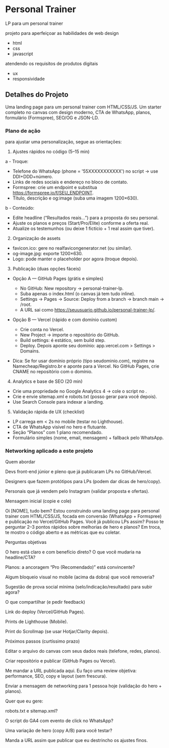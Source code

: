 # Personal Trainer

LP para um personal trainer 

projeto para aperfeiçoar as habilidades de web design

- html
- css
- javascript

atendendo os requisitos de produtos digitais

- ux
- responsividade

## Detalhes do Projeto

Uma landing page para um personal trainer com HTML/CSS/JS.
Um starter completo no canvas com design moderno, CTA de WhatsApp, planos, formulário (Formspree), SEO/OG e JSON-LD.

### Plano de ação

para ajustar uma personalização, segue as orientações:

1) Ajustes rápidos no código (5–15 min)

a - Troque:

- Telefone do WhatsApp (phone = '55XXXXXXXXXXX') no script → use DDI+DDD+número.
- Links de redes sociais e endereço no bloco de contato.
- Formspree: crie um endpoint e substitua https://formspree.io/f/SEU_ENDPOINT.
- Título, descrição e og:image (suba uma imagem 1200×630).

b - Conteúdo:

- Edite headline (“Resultados reais…”) para a proposta do seu personal.
- Ajuste os planos e preços (Start/Pro/Elite) conforme a oferta real.
- Atualize os testemunhos (ou deixe 1 fictício + 1 real assim que tiver).

2) Organização de assets

- favicon.ico: gere no realfavicongenerator.net (ou similar).
- og-image.jpg: exporte 1200×630.
- Logo: pode manter o placeholder por agora (troque depois).

3) Publicação (duas opções fáceis)

- Opção A — GitHub Pages (grátis e simples)
    - No GitHub: New repository → personal-trainer-lp.
    - Suba apenas o index.html (o canvas já tem tudo inline).
    - Settings → Pages → Source: Deploy from a branch → branch main → /root.
    - A URL sai como https://seuusuario.github.io/personal-trainer-lp/.

- Opção B — Vercel (rápido e com domínio custom)
    - Crie conta no Vercel.
    - New Project → importe o repositório do GitHub.
    - Build settings: é estático, sem build step.
    - Deploy. Depois aponte seu domínio: app.vercel.com > Settings > Domains.

- Dica: Se for usar domínio próprio (tipo seudominio.com), registre na Namecheap/Registro.br e aponte para a Vercel. No GitHub Pages, crie CNAME no repositório com o domínio.

4) Analytics e base de SEO (20 min)

- Crie uma propriedade no Google Analytics 4 → cole o script no <head>.
- Crie e envie sitemap.xml e robots.txt (posso gerar para você depois).
- Use Search Console para indexar a landing.

5) Validação rápida de UX (checklist)

- LP carrega em < 2s no mobile (testar no Lighthouse).
- CTA de WhatsApp visível no hero e flutuante.
- Seção “Planos” com 1 plano recomendado.
- Formulário simples (nome, email, mensagem) + fallback pelo WhatsApp.

### Networking aplicado a este projeto
Quem abordar

Devs front-end júnior e pleno que já publicaram LPs no GitHub/Vercel.

Designers que fazem protótipos para LPs (podem dar dicas de hero/copy).

Personais que já vendem pelo Instagram (validar proposta e ofertas).

Mensagem inicial (copie e cole)

Oi [NOME], tudo bem?
Estou construindo uma landing page para personal trainer com HTML/CSS/JS, focada em conversão (WhatsApp + Formspree) e publicação no Vercel/GitHub Pages.
Você já publicou LPs assim? Posso te perguntar 2–3 pontos rápidos sobre melhorias de hero e planos? Em troca, te mostro o código aberto e as métricas que eu coletar.

Perguntas objetivas

O hero está claro e com benefício direto? O que você mudaria na headline/CTA?

Planos: a ancoragem “Pro (Recomendado)” está convincente?

Algum bloqueio visual no mobile (acima da dobra) que você removeria?

Sugestão de prova social mínima (selo/indicação/resultado) para subir agora?

O que compartilhar (e pedir feedback)

Link do deploy (Vercel/GitHub Pages).

Prints de Lighthouse (Mobile).

Print do Scrollmap (se usar Hotjar/Clarity depois).

Próximos passos (curtíssimo prazo)

Editar o arquivo do canvas com seus dados reais (telefone, redes, planos).

Criar repositório e publicar (GitHub Pages ou Vercel).

Me mandar a URL publicada aqui. Eu faço uma review objetiva: performance, SEO, copy e layout (sem frescura).

Enviar a mensagem de networking para 1 pessoa hoje (validação do hero + planos).

Quer que eu gere:

robots.txt e sitemap.xml?

O script do GA4 com evento de click no WhatsApp?

Uma variação de hero (copy A/B) para você testar?

Manda a URL assim que publicar que eu destrincho os ajustes finos.